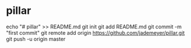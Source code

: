 # pillar
echo "# pillar" >> README.md
git init
git add README.md
git commit -m "first commit"
git remote add origin https://github.com/jademeyer/pillar.git
git push -u origin master
